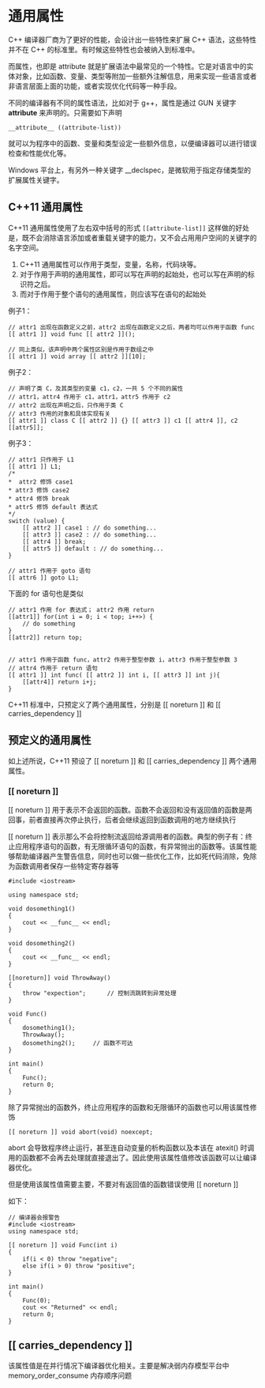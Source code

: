 # 通用属性

C++ 编译器厂商为了更好的性能，会设计出一些特性来扩展 C++ 语法，这些特性并不在 C++ 的标准里。有时候这些特性也会被纳入到标准中。

而属性，也即是 attribute 就是扩展语法中最常见的一个特性。它是对语言中的实体对象，比如函数、变量、类型等附加一些额外注解信息，用来实现一些语言或者非语言层面上面的功能，或者实现优化代码等一种手段。

不同的编译器有不同的属性语法，比如对于 g++，属性是通过 GUN 关键字 __attribute__ 来声明的。只需要如下声明

`__attribute__ ((attribute-list))`

就可以为程序中的函数、变量和类型设定一些额外信息，以便编译器可以进行错误检查和性能优化等。

Windows 平台上，有另外一种关键字 __declspec，是微软用于指定存储类型的扩展属性关键字。

## C++11 通用属性

C++11 通用属性使用了左右双中括号的形式
`[[attribute-list]]`
这样做的好处是，既不会消除语言添加或者重载关键字的能力，又不会占用用户空间的关键字的名字空间。

1. C++11 通用属性可以作用于类型，变量，名称，代码块等。
2. 对于作用于声明的通用属性，即可以写在声明的起始处，也可以写在声明的标识符之后。
3. 而对于作用于整个语句的通用属性，则应该写在语句的起始处

例子1：
```
// attr1 出现在函数定义之前，attr2 出现在函数定义之后，两者均可以作用于函数 func
[[ attr1 ]] void func [[ attr2 ]]();

// 同上类似，该声明中两个属性区别是作用于数组之中
[[ attr1 ]] void array [[ attr2 ]][10];
```

例子2：
```
// 声明了类 C，及其类型的变量 c1，c2，一共 5 个不同的属性
// attr1，attr4 作用于 c1，attr1，attr5 作用于 c2
// attr2 出现在声明之后，只作用于类 C
// attr3 作用的对象和具体实现有关
[[ attr1 ]] class C [[ attr2 ]] {} [[ attr3 ]] c1 [[ attr4 ]], c2 [[attr5]];
```


例子3：
```
// attr1 只作用于 L1
[[ attr1 ]] L1;
/*
*  attr2 修饰 case1
* attr3 修饰 case2
* attr4 修饰 break
* attr5 修饰 default 表达式
*/
switch (value) {
    [[ attr2 ]] case1 : // do something...
    [[ attr3 ]] case2 : // do something...
    [[ attr4 ]] break;
    [[ attr5 ]] default : // do something...
}

// attr1 作用于 goto 语句
[[ attr6 ]] goto L1;
```

下面的 for 语句也是类似

```
// attr1 作用 for 表达式； attr2 作用 return
[[attr1]] for(int i = 0; i < top; i++>) {
    // do something
}
[[attr2]] return top;


// attr1 作用于函数 func，attr2 作用于整型参数 i，attr3 作用于整型参数 3
// attr4 作用于 return 语句
[[ attr1 ]] int func( [[ attr2 ]] int i, [[ attr3 ]] int j){
    [[attr4]] return i+j;
}
```

C++11 标准中，只预定义了两个通用属性，分别是 [[ noreturn ]] 和 [[ carries_dependency ]]

## 预定义的通用属性

如上述所说，C++11 预设了 [[ noreturn ]] 和 [[ carries_dependency ]] 两个通用属性。

### [[ noreturn ]]

[[ noreturn ]] 用于表示不会返回的函数。函数不会返回和没有返回值的函数是两回事，前者直接再次停止执行，后者会继续返回到函数调用的地方继续执行

[[ noreturn ]] 表示那么不会将控制流返回给源调用者的函数。典型的例子有：终止应用程序语句的函数，有无限循环语句的函数，有异常抛出的函数等。该属性能够帮助编译器产生警告信息，同时也可以做一些优化工作，比如死代码消除，免除为函数调用者保存一些特定寄存器等

```
#include <iostream>

using namespace std;

void dosomething1()
{
    cout << __func__ << endl;
}

void dosomething2()
{
    cout << __func__ << endl;
}

[[noreturn]] void ThrowAway()
{
    throw "expection";      // 控制流跳转到异常处理
}

void Func()
{
    dosomething1();
    ThrowAway();
    dosomething2();     // 函数不可达
}

int main()
{
    Func();
    return 0;
}
```

除了异常抛出的函数外，终止应用程序的函数和无限循环的函数也可以用该属性修饰

```
[[ noreturn ]] void abort(void) noexcept;
```

abort 会导致程序终止运行，甚至连自动变量的析构函数以及本该在 atexit() 时调用的函数都不会再去处理就直接退出了。因此使用该属性值修改该函数可以让编译器优化。

但是使用该属性值需要主要，不要对有返回值的函数错误使用 [[ noreturn ]]

如下：
```
// 编译器会报警告
#include <iostream>
using namespace std;

[[ noreturn ]] void Func(int i)
{
    if(i < 0) throw "negative";
    else if(i > 0) throw "positive";
}

int main()
{
    Func(0);
    cout << "Returned" << endl;
    return 0;
}
```

## [[ carries_dependency ]]

该属性值是在并行情况下编译器优化相关。主要是解决弱内存模型平台中 memory_order_consume 内存顺序问题